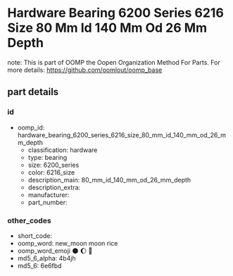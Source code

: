 # Hardware Bearing 6200 Series 6216 Size 80 Mm Id 140 Mm Od 26 Mm Depth  

note: This is part of OOMP the Oopen Organization Method For Parts. For more details: https://github.com/oomlout/oomp_base

##  part details





### id
* oomp_id: hardware_bearing_6200_series_6216_size_80_mm_id_140_mm_od_26_mm_depth
  * classification: hardware
  * type: bearing
  * size: 6200_series
  * color: 6216_size
  * description_main: 80_mm_id_140_mm_od_26_mm_depth
  * description_extra: 
  * manufacturer: 
  * part_number: 

### other_codes
* short_code: 
* oomp_word: new_moon moon rice
* oomp_word_emoji :new_moon: :moon: :rice:
* md5_6_alpha: 4b4jh
* md5_6: 6e6fbd